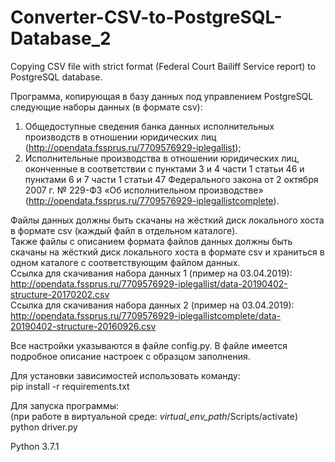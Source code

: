 # Converter-CSV-to-PostgreSQL-Database_2
Copying CSV file with strict format (Federal Court Bailiff Service report) to PostgreSQL database.

Программа, копирующая в базу данных под управлением PostgreSQL следующие наборы данных (в формате csv):
1. Общедоступные сведения банка данных исполнительных производств в отношении юридических лиц (<http://opendata.fssprus.ru/7709576929-iplegallist>);
2. Исполнительные производства в отношении юридических лиц, оконченные в соответствии с пунктами 3 и 4 части 1 статьи 46 и пунктами 6 и 7 части 1 статьи 47 Федерального закона от 2 октября 2007 г. № 229-ФЗ «Об исполнительном производстве» (<http://opendata.fssprus.ru/7709576929-iplegallistcomplete>).

Файлы данных должны быть скачаны на жёсткий диск локального хоста в формате csv (каждый файл в отдельном каталоге).  
Также файлы с описанием формата файлов данных должны быть скачаны на жёсткий диск локального хоста в формате csv и храниться в одном каталоге с соответствующим файлом данных.  
Ссылка для скачивания набора данных 1 (пример на 03.04.2019): <http://opendata.fssprus.ru/7709576929-iplegallist/data-20190402-structure-20170202.csv>  
Ссылка для скачивания набора данных 2 (пример на 03.04.2019): <http://opendata.fssprus.ru/7709576929-iplegallistcomplete/data-20190402-structure-20160926.csv>  

Все настройки указываются в файле config.py.
В файле имеется подробное описание настроек с образцом заполнения.

Для установки зависимостей использовать команду:  
pip install -r requirements.txt

Для запуска программы:  
(при работе в виртуальной среде: *virtual_env_path*/Scripts/activate)  
python driver.py

Python 3.7.1
